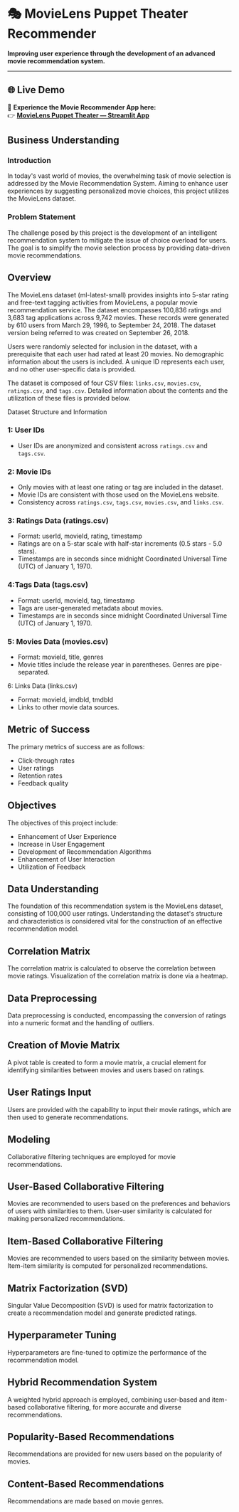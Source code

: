 # 🎭 MovieLens Puppet Theater Recommender  
**Improving user experience through the development of an advanced movie recommendation system.**



---

## 🌐 Live Demo  
🚀 **Experience the Movie Recommender App here:**  
👉 [**MovieLens Puppet Theater — Streamlit App**](https://kibandichristine-movie-recommendation-system-app-pbwohz.streamlit.app/?embed_options=show_toolbar,show_colored_line,show_padding,show_footer,dark_theme)

## Business Understanding

### Introduction

In today's vast world of movies, the overwhelming task of movie selection is addressed by the Movie Recommendation System. Aiming to enhance user experiences by suggesting personalized movie choices, this project utilizes the MovieLens dataset.

### Problem Statement

The challenge posed by this project is the development of an intelligent recommendation system to mitigate the issue of choice overload for users. The goal is to simplify the movie selection process by providing data-driven movie recommendations.


## Overview
The MovieLens dataset (ml-latest-small) provides insights into 5-star rating and free-text tagging activities from MovieLens, a popular movie recommendation service. The dataset encompasses 100,836 ratings and 3,683 tag applications across 9,742 movies. These records were generated by 610 users from March 29, 1996, to September 24, 2018. The dataset version being referred to was created on September 26, 2018.

Users were randomly selected for inclusion in the dataset, with a prerequisite that each user had rated at least 20 movies. No demographic information about the users is included. A unique ID represents each user, and no other user-specific data is provided.

The dataset is composed of four CSV files: `links.csv`, `movies.csv`, `ratings.csv`, and `tags.csv`. Detailed information about the contents and the utilization of these files is provided below.

Dataset Structure and Information

### 1: User IDs
- User IDs are anonymized and consistent across `ratings.csv` and `tags.csv`.

### 2: Movie IDs
- Only movies with at least one rating or tag are included in the dataset.
- Movie IDs are consistent with those used on the MovieLens website.
- Consistency across `ratings.csv`, `tags.csv`, `movies.csv`, and `links.csv`.

### 3: Ratings Data (ratings.csv)
- Format: userId, movieId, rating, timestamp
- Ratings are on a 5-star scale with half-star increments (0.5 stars - 5.0 stars).
- Timestamps are in seconds since midnight Coordinated Universal Time (UTC) of January 1, 1970.

### 4:Tags Data (tags.csv)
- Format: userId, movieId, tag, timestamp
- Tags are user-generated metadata about movies.
- Timestamps are in seconds since midnight Coordinated Universal Time (UTC) of January 1, 1970.

### 5: Movies Data (movies.csv)
- Format: movieId, title, genres
- Movie titles include the release year in parentheses.
Genres are pipe-separated.

6: Links Data (links.csv)
- Format: movieId, imdbId, tmdbId
- Links to other movie data sources.


## Metric of Success

The primary metrics of success are as follows:
- Click-through rates
- User ratings
- Retention rates
- Feedback quality

## Objectives

The objectives of this project include:
- Enhancement of User Experience
- Increase in User Engagement
- Development of Recommendation Algorithms
- Enhancement of User Interaction
- Utilization of Feedback

## Data Understanding

The foundation of this recommendation system is the MovieLens dataset, consisting of 100,000 user ratings. Understanding the dataset's structure and characteristics is considered vital for the construction of an effective recommendation model.

## Correlation Matrix

The correlation matrix is calculated to observe the correlation between movie ratings. Visualization of the correlation matrix is done via a heatmap.

## Data Preprocessing

Data preprocessing is conducted, encompassing the conversion of ratings into a numeric format and the handling of outliers.

## Creation of Movie Matrix

A pivot table is created to form a movie matrix, a crucial element for identifying similarities between movies and users based on ratings.

## User Ratings Input

Users are provided with the capability to input their movie ratings, which are then used to generate recommendations.

## Modeling

Collaborative filtering techniques are employed for movie recommendations.

## User-Based Collaborative Filtering

Movies are recommended to users based on the preferences and behaviors of users with similarities to them. User-user similarity is calculated for making personalized recommendations.

## Item-Based Collaborative Filtering

Movies are recommended to users based on the similarity between movies. Item-item similarity is computed for personalized recommendations.

## Matrix Factorization (SVD)

Singular Value Decomposition (SVD) is used for matrix factorization to create a recommendation model and generate predicted ratings.

## Hyperparameter Tuning

Hyperparameters are fine-tuned to optimize the performance of the recommendation model.

## Hybrid Recommendation System

A weighted hybrid approach is employed, combining user-based and item-based collaborative filtering, for more accurate and diverse recommendations.

## Popularity-Based Recommendations

Recommendations are provided for new users based on the popularity of movies.

## Content-Based Recommendations

Recommendations are made based on movie genres.
